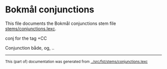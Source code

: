 # Bokmål conjunctions

This file documents the Bokmål conjunctions stem file [stems/conjunctions.lexc](https://github.com/giellalt/lang-nob/blob/main/src/fst/stems/conjunctions.lexc).


conj for the tag +CC

Conjunction  både, og, ..



* * *
<small>This (part of) documentation was generated from [../src/fst/stems/conjunctions.lexc](http://github.com/giellalt/lang-nob/blob/main/../src/fst/stems/conjunctions.lexc)</small>